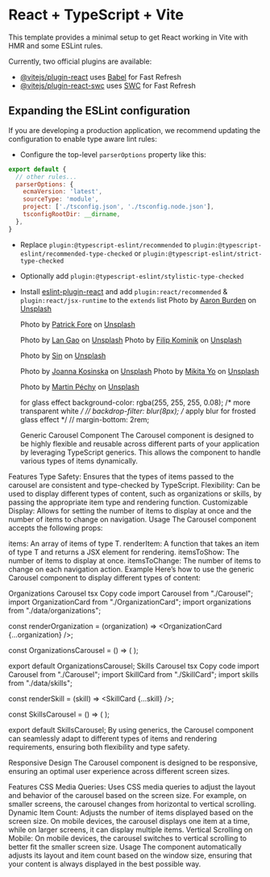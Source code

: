 # React + TypeScript + Vite

This template provides a minimal setup to get React working in Vite with HMR and some ESLint rules.

Currently, two official plugins are available:

- [@vitejs/plugin-react](https://github.com/vitejs/vite-plugin-react/blob/main/packages/plugin-react/README.md) uses [Babel](https://babeljs.io/) for Fast Refresh
- [@vitejs/plugin-react-swc](https://github.com/vitejs/vite-plugin-react-swc) uses [SWC](https://swc.rs/) for Fast Refresh

## Expanding the ESLint configuration

If you are developing a production application, we recommend updating the configuration to enable type aware lint rules:

- Configure the top-level `parserOptions` property like this:

```js
export default {
  // other rules...
  parserOptions: {
    ecmaVersion: 'latest',
    sourceType: 'module',
    project: ['./tsconfig.json', './tsconfig.node.json'],
    tsconfigRootDir: __dirname,
  },
}
```

- Replace `plugin:@typescript-eslint/recommended` to `plugin:@typescript-eslint/recommended-type-checked` or `plugin:@typescript-eslint/strict-type-checked`
- Optionally add `plugin:@typescript-eslint/stylistic-type-checked`
- Install [eslint-plugin-react](https://github.com/jsx-eslint/eslint-plugin-react) and add `plugin:react/recommended` & `plugin:react/jsx-runtime` to the `extends` list
Photo by <a href="https://unsplash.com/@aaronburden?utm_content=creditCopyText&utm_medium=referral&utm_source=unsplash">Aaron Burden</a> on <a href="https://unsplash.com/photos/fountain-pen-on-spiral-book-xG8IQMqMITM?utm_content=creditCopyText&utm_medium=referral&utm_source=unsplash">Unsplash</a>


  Photo by <a href="https://unsplash.com/@patrickian4?utm_content=creditCopyText&utm_medium=referral&utm_source=unsplash">Patrick Fore</a> on <a href="https://unsplash.com/photos/black-corona-typewriter-on-brown-wood-planks-0gkw_9fy0eQ?utm_content=creditCopyText&utm_medium=referral&utm_source=unsplash">Unsplash</a>
  
  Photo by <a href="https://unsplash.com/@langao?utm_content=creditCopyText&utm_medium=referral&utm_source=unsplash">Lan Gao</a> on <a href="https://unsplash.com/photos/an-open-door-in-a-dark-room-with-light-coming-in-KBuWjEVavM8?utm_content=creditCopyText&utm_medium=referral&utm_source=unsplash">Unsplash</a>
  Photo by <a href="https://unsplash.com/@filipkominik?utm_content=creditCopyText&utm_medium=referral&utm_source=unsplash">Filip Kominik</a> on <a href="https://unsplash.com/photos/grey-hlalway-IHtVbLRjTZU?utm_content=creditCopyText&utm_medium=referral&utm_source=unsplash">Unsplash</a>

  Photo by <a href="https://unsplash.com/@sinkdraws?utm_content=creditCopyText&utm_medium=referral&utm_source=unsplash">Sin</a> on <a href="https://unsplash.com/photos/grayscale-photo-of-hallway-with-lights-turned-on-in-the-middle-md7dKot5nc0?utm_content=creditCopyText&utm_medium=referral&utm_source=unsplash">Unsplash</a>
  
  Photo by <a href="https://unsplash.com/@joannakosinska?utm_content=creditCopyText&utm_medium=referral&utm_source=unsplash">Joanna Kosinska</a> on <a href="https://unsplash.com/photos/string-lights-turned-on-9T_S-7oGZZU?utm_content=creditCopyText&utm_medium=referral&utm_source=unsplash">Unsplash</a>
  Photo by <a href="https://unsplash.com/@mikitayo?utm_content=creditCopyText&utm_medium=referral&utm_source=unsplash">Mikita Yo</a> on <a href="https://unsplash.com/photos/white-light-bulb-turned-on-during-nighttime-sxpFERYUqJI?utm_content=creditCopyText&utm_medium=referral&utm_source=unsplash">Unsplash</a>

  Photo by <a href="https://unsplash.com/@martinpechy?utm_content=creditCopyText&utm_medium=referral&utm_source=unsplash">Martin Péchy</a> on <a href="https://unsplash.com/photos/lights-turned-on-light-fixture-lBs7NrB2Cu8?utm_content=creditCopyText&utm_medium=referral&utm_source=unsplash">Unsplash</a>
  
  for glass effect
  background-color: rgba(255, 255, 255, 0.08); /* more transparent white */
    //  backdrop-filter: blur(8px); /* apply blur for frosted glass effect */
    // margin-bottom: 2rem;


    Generic Carousel Component
The Carousel component is designed to be highly flexible and reusable across different parts of your application by leveraging TypeScript generics. This allows the component to handle various types of items dynamically.

Features
Type Safety: Ensures that the types of items passed to the carousel are consistent and type-checked by TypeScript.
Flexibility: Can be used to display different types of content, such as organizations or skills, by passing the appropriate item type and rendering function.
Customizable Display: Allows for setting the number of items to display at once and the number of items to change on navigation.
Usage
The Carousel component accepts the following props:

items: An array of items of type T.
renderItem: A function that takes an item of type T and returns a JSX element for rendering.
itemsToShow: The number of items to display at once.
itemsToChange: The number of items to change on each navigation action.
Example
Here’s how to use the generic Carousel component to display different types of content:

Organizations Carousel
tsx
Copy code
import Carousel from "./Carousel";
import OrganizationCard from "./OrganizationCard";
import organizations from "./data/organizations";

const renderOrganization = (organization) => <OrganizationCard {...organization} />;

const OrganizationsCarousel = () => (
  <Carousel 
    items={organizations} 
    renderItem={renderOrganization} 
    itemsToShow={2} 
    itemsToChange={1} 
  />
);

export default OrganizationsCarousel;
Skills Carousel
tsx
Copy code
import Carousel from "./Carousel";
import SkillCard from "./SkillCard";
import skills from "./data/skills";

const renderSkill = (skill) => <SkillCard {...skill} />;

const SkillsCarousel = () => (
  <Carousel 
    items={skills} 
    renderItem={renderSkill} 
    itemsToShow={4} 
    itemsToChange={2} 
  />
);

export default SkillsCarousel;
By using generics, the Carousel component can seamlessly adapt to different types of items and rendering requirements, ensuring both flexibility and type safety.

Responsive Design
The Carousel component is designed to be responsive, ensuring an optimal user experience across different screen sizes.

Features
CSS Media Queries: Uses CSS media queries to adjust the layout and behavior of the carousel based on the screen size. For example, on smaller screens, the carousel changes from horizontal to vertical scrolling.
Dynamic Item Count: Adjusts the number of items displayed based on the screen size. On mobile devices, the carousel displays one item at a time, while on larger screens, it can display multiple items.
Vertical Scrolling on Mobile: On mobile devices, the carousel switches to vertical scrolling to better fit the smaller screen size.
Usage
The component automatically adjusts its layout and item count based on the window size, ensuring that your content is always displayed in the best possible way.

